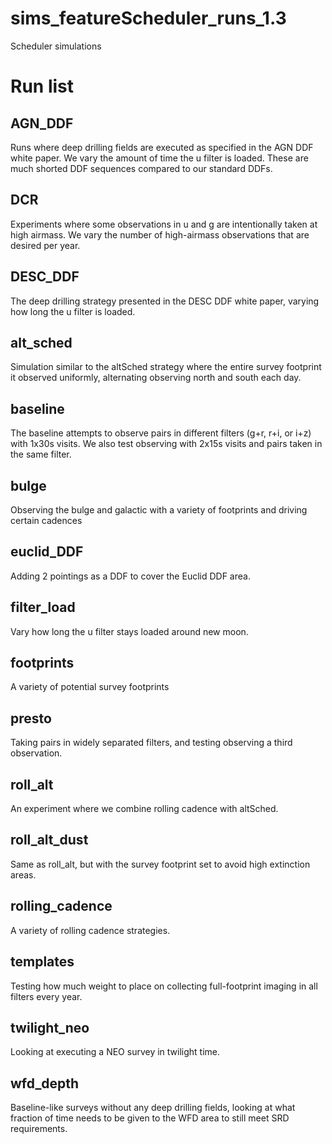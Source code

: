 # sims_featureScheduler_runs_1.3
Scheduler simulations


# Run list

## AGN_DDF

Runs where deep drilling fields are executed as specified in the AGN DDF white paper. We vary the amount of time the u filter is loaded. These are much shorted DDF sequences compared to our standard DDFs.

## DCR

Experiments where some observations in u and g are intentionally taken at high airmass. We vary the number of high-airmass observations that are desired per year.

## DESC_DDF

The deep drilling strategy presented in the DESC DDF white paper, varying how long the u filter is loaded. 

## alt_sched

Simulation similar to the altSched strategy where the entire survey footprint it observed uniformly, alternating observing north and south each day. 

## baseline

The baseline attempts to observe pairs in different filters (g+r, r+i, or i+z) with 1x30s visits. We also test observing with 2x15s visits and pairs taken in the same filter.

## bulge

Observing the bulge and galactic with a variety of footprints and driving certain cadences

## euclid_DDF

Adding 2 pointings as a DDF to cover the Euclid DDF area.

## filter_load

Vary how long the u filter stays loaded around new moon.

## footprints

A variety of potential survey footprints

## presto
Taking pairs in widely separated filters, and testing observing a third observation.

## roll_alt

An experiment where we combine rolling cadence with altSched. 

## roll_alt_dust

Same as roll_alt, but with the survey footprint set to avoid high extinction areas.

## rolling_cadence

A variety of rolling cadence strategies.

## templates

Testing how much weight to place on collecting full-footprint imaging in all filters every year.

## twilight_neo

Looking at executing a NEO survey in twilight time. 

## wfd_depth

Baseline-like surveys without any deep drilling fields, looking at what fraction of time needs to be given to the WFD area to still meet SRD requirements. 